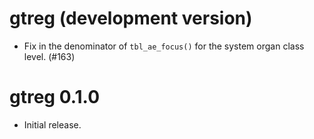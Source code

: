 # gtreg (development version)

* Fix in the denominator of `tbl_ae_focus()` for the system organ class level. (#163)

# gtreg 0.1.0

* Initial release.
